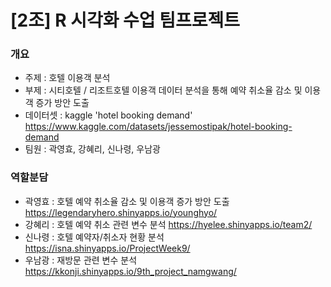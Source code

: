 # [2조] R 시각화 수업 팀프로젝트

### 개요
- 주제 : 호텔 이용객 분석
- 부제 : 시티호텔 / 리조트호텔 이용객 데이터 분석을 통해 예약 취소율 감소 및 이용객 증가 방안 도출
- 데이터셋 : kaggle 'hotel booking demand' <https://www.kaggle.com/datasets/jessemostipak/hotel-booking-demand>
- 팀원 : 곽영효, 강혜리, 신나령, 우남광

### 역할분담
* 곽영효 : 호텔 예약 취소율 감소 및 이용객 증가 방안 도출
<https://legendaryhero.shinyapps.io/younghyo/>
* 강혜리 : 호텔 예약 취소 관련 변수 분석
<https://hyelee.shinyapps.io/team2/>
* 신나령 : 호텔 예약자/취소자 현황 분석
<https://isna.shinyapps.io/ProjectWeek9/>
* 우남광 : 재방문 관련 변수 분석
<https://kkonji.shinyapps.io/9th_project_namgwang/>


